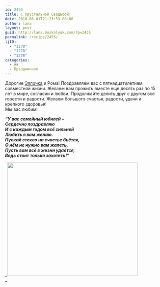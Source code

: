 ```yaml
---
id: 2455
title: С Хрустальной Свадьбой!
date: 2010-06-01T21:23:53-08:00
author: lana
layout: post
guid: http://lana.moskalyuk.com/?p=2455
permalink: /recipe/2455/
ljID:
  - "1278"
  - "1278"
  - "1278"
categories:
  - жж
  - Праздничное
---
```

Дорогие [Эллочка](http://elizabet-x.livejournal.com/) и Рома! Поздравляем вас с пятнадцатилетием совместной жизни. Желаем вам прожить вместе еще десять раз по 15 лет в мире, согласии и любви. Продолжайте делить друг с другом все горести и радости. Желаем большого счастья, радости, удачи и крепкого здоровья!  
Мы вас любим!

**_&#8220;У вас семейный юбилей &#8211;  
Сердечно поздравляю  
И с каждым годом всё сильней  
Любить я вам желаю.  
Пускай стекло на счастье бьётся,  
О нём не нужно вам жалеть,  
Пусть вам всё в жизни удаётся,  
Ведь стоит только захотеть!&#8221;_**

**_<img loading="lazy" class="alignnone" title="rose" src="http://post.kards.qip.ru/images/postcard/2d/81/8421677.jpg" alt="" width="425" height="369" />  
_**